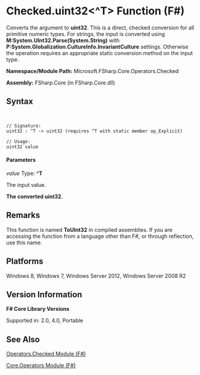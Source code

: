 # Checked.uint32<^T> Function (F#)

Converts the argument to **uint32**. This is a direct, checked conversion for all primitive numeric types. For strings, the input is converted using **M:System.UInt32.Parse(System.String)** with **P:System.Globalization.CultureInfo.InvariantCulture** settings. Otherwise the operation requires an appropriate static conversion method on the input type.

**Namespace/Module Path:** Microsoft.FSharp.Core.Operators.Checked

**Assembly:** FSharp.Core (in FSharp.Core.dll)


## Syntax


```


// Signature:
uint32 : ^T -> uint32 (requires ^T with static member op_Explicit)

// Usage:
uint32 value

```



#### Parameters
*value*
Type: **^T**


The input value.



**The converted uint32.**
## Remarks
This function is named **ToUInt32** in compiled assemblies. If you are accessing the function from a language other than F#, or through reflection, use this name.


## Platforms
Windows 8, Windows 7, Windows Server 2012, Windows Server 2008 R2


## Version Information
**F# Core Library Versions**

Supported in: 2.0, 4.0, Portable




## See Also
[Operators.Checked Module &#40;F&#35;&#41;](Operators.Checked-Module-%28FSharp%29.md)

[Core.Operators Module &#40;F&#35;&#41;](Core.Operators-Module-%28FSharp%29.md)

